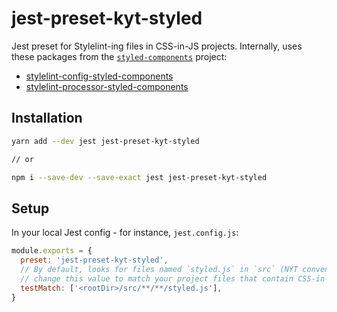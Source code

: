 # jest-preset-kyt-styled

Jest preset for Stylelint-ing files in CSS-in-JS projects. Internally, uses these packages from the [`styled-components`](https://styled-components.com/) project:

* [stylelint-config-styled-components](https://github.com/styled-components/stylelint-config-styled-components)
* [stylelint-processor-styled-components](https://github.com/styled-components/stylelint-processor-styled-components)

## Installation

```sh
yarn add --dev jest jest-preset-kyt-styled

// or

npm i --save-dev --save-exact jest jest-preset-kyt-styled
```

## Setup

In your local Jest config - for instance, `jest.config.js`:

```js
module.exports = {
  preset: 'jest-preset-kyt-styled',
  // By default, looks for files named `styled.js` in `src` (NYT convention)
  // change this value to match your project files that contain CSS-in-JS
  testMatch: ['<rootDir>/src/**/**/styled.js'],
}
```
